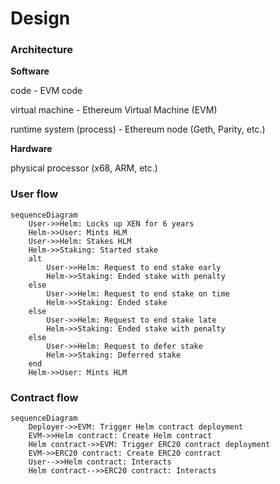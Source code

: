 # Design

### Architecture

**Software**

code - EVM code

virtual machine - Ethereum Virtual Machine (EVM)

runtime system (process) - Ethereum node (Geth, Parity, etc.)

**Hardware**

physical processor (x68, ARM, etc.)

### User flow

```mermaid
sequenceDiagram
    User->>Helm: Locks up XEN for 6 years
    Helm->>User: Mints HLM
    User->>Helm: Stakes HLM
    Helm->>Staking: Started stake
    alt
        User->>Helm: Request to end stake early
        Helm->>Staking: Ended stake with penalty
    else
        User->>Helm: Request to end stake on time
        Helm->>Staking: Ended stake
    else
        User->>Helm: Request to end stake late
        Helm->>Staking: Ended stake with penalty
    else
        User->>Helm: Request to defer stake
        Helm->>Staking: Deferred stake
    end
    Helm->>User: Mints HLM
```

### Contract flow

```mermaid
sequenceDiagram
    Deployer->>EVM: Trigger Helm contract deployment
    EVM->>Helm contract: Create Helm contract
    Helm contract->>EVM: Trigger ERC20 contract deployment
    EVM->>ERC20 contract: Create ERC20 contract
    User-->>Helm contract: Interacts
    Helm contract-->>ERC20 contract: Interacts
```
